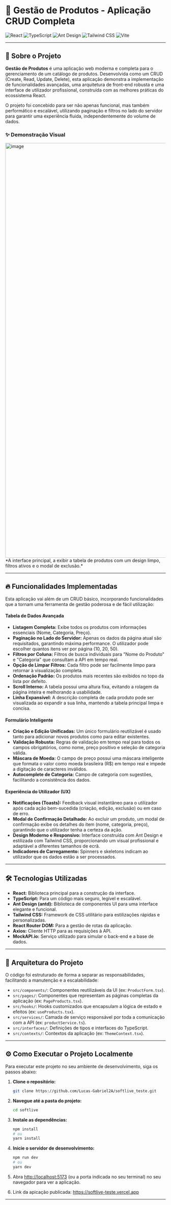 # 🚀 Gestão de Produtos - Aplicação CRUD Completa

![React](https://img.shields.io/badge/React-18.2.0-61DAFB?logo=react)
![TypeScript](https://img.shields.io/badge/TypeScript-5.0.2-3178C6?logo=typescript)
![Ant Design](https://img.shields.io/badge/Ant%20Design-5.12.5-1677FF?logo=antdesign)
![Tailwind CSS](https://img.shields.io/badge/Tailwind%20CSS-3.3.2-38B2AC?logo=tailwind-css)
![Vite](https://img.shields.io/badge/Vite-4.4.5-646CFF?logo=vite)

---

## 📖 Sobre o Projeto

**Gestão de Produtos** é uma aplicação web moderna e completa para o gerenciamento de um catálogo de produtos. Desenvolvida como um CRUD (Create, Read, Update, Delete), esta aplicação demonstra a implementação de funcionalidades avançadas, uma arquitetura de front-end robusta e uma interface de utilizador profissional, construída com as melhores práticas do ecossistema React.

O projeto foi concebido para ser não apenas funcional, mas também performático e escalável, utilizando paginação e filtros no lado do servidor para garantir uma experiência fluida, independentemente do volume de dados.

### ✨ Demonstração Visual

<img width="2918" height="1304" alt="image" src="https://github.com/user-attachments/assets/de035b39-614e-4451-97db-863541e45316" />
*A interface principal, a exibir a tabela de produtos com um design limpo, filtros ativos e o modal de exclusão.*

---

## 🔥 Funcionalidades Implementadas

Esta aplicação vai além de um CRUD básico, incorporando funcionalidades que a tornam uma ferramenta de gestão poderosa e de fácil utilização:

#### Tabela de Dados Avançada
-   **Listagem Completa:** Exibe todos os produtos com informações essenciais (Nome, Categoria, Preço).
-   **Paginação no Lado do Servidor:** Apenas os dados da página atual são requisitados, garantindo máxima performance. O utilizador pode escolher quantos itens ver por página (10, 20, 50).
-   **Filtros por Coluna:** Filtros de busca individuais para "Nome do Produto" e "Categoria" que consultam a API em tempo real.
-   **Opção de Limpar Filtros:** Cada filtro pode ser facilmente limpo para retornar à visualização completa.
-   **Ordenação Padrão:** Os produtos mais recentes são exibidos no topo da lista por defeito.
-   **Scroll Interno:** A tabela possui uma altura fixa, evitando a rolagem da página inteira e melhorando a usabilidade.
-   **Linha Expansível:** A descrição completa de cada produto pode ser visualizada ao expandir a sua linha, mantendo a tabela principal limpa e concisa.

#### Formulário Inteligente
-   **Criação e Edição Unificadas:** Um único formulário reutilizável é usado tanto para adicionar novos produtos como para editar existentes.
-   **Validação Robusta:** Regras de validação em tempo real para todos os campos obrigatórios, como nome, preço positivo e seleção de categoria válida.
-   **Máscara de Moeda:** O campo de preço possui uma máscara inteligente que formata o valor como moeda brasileira (R$) em tempo real e impede a digitação de caracteres inválidos.
-   **Autocomplete de Categoria:** Campo de categoria com sugestões, facilitando a consistência dos dados.

#### Experiência do Utilizador (UX)
-   **Notificações (Toasts):** Feedback visual instantâneo para o utilizador após cada ação bem-sucedida (criação, edição, exclusão) ou em caso de erro.
-   **Modal de Confirmação Detalhado:** Ao excluir um produto, um modal de confirmação exibe os detalhes do item (nome, categoria, preço), garantindo que o utilizador tenha a certeza da ação.
-   **Design Moderno e Responsivo:** Interface construída com Ant Design e estilizada com Tailwind CSS, proporcionando um visual profissional e adaptável a diferentes tamanhos de ecrã.
-   **Indicadores de Carregamento:** Spinners e skeletons indicam ao utilizador que os dados estão a ser processados.

---

## 🛠️ Tecnologias Utilizadas

-   **React:** Biblioteca principal para a construção da interface.
-   **TypeScript:** Para um código mais seguro, legível e escalável.
-   **Ant Design (antd):** Biblioteca de componentes UI para uma interface elegante e funcional.
-   **Tailwind CSS:** Framework de CSS utilitário para estilizações rápidas e personalizadas.
-   **React Router DOM:** Para a gestão de rotas da aplicação.
-   **Axios:** Cliente HTTP para as requisições à API.
-   **MockAPI.io:** Serviço utilizado para simular o back-end e a base de dados.

---

## 📂 Arquitetura do Projeto

O código foi estruturado de forma a separar as responsabilidades, facilitando a manutenção e a escalabilidade:

-   `src/components/`: Componentes reutilizáveis da UI (ex: `ProductForm.tsx`).
-   `src/pages/`: Componentes que representam as páginas completas da aplicação (ex: `PageProducts.tsx`).
-   `src/hooks/`: Hooks customizados que encapsulam a lógica de estado e efeitos (ex: `useProducts.tsx`).
-   `src/services/`: Camada de serviço responsável por toda a comunicação com a API (ex: `productService.ts`).
-   `src/interfaces/`: Definições de tipos e interfaces do TypeScript.
-   `src/contexts/`: Contextos da aplicação (ex: `ThemeContext.tsx`).

---

## ⚙️ Como Executar o Projeto Localmente

Para executar este projeto no seu ambiente de desenvolvimento, siga os passos abaixo:

1.  **Clone o repositório:**
    ```bash
    git clone https://github.com/Lucas-Gabriel2A/softlive_teste.git
    ```

2.  **Navegue até a pasta do projeto:**
    ```bash
    cd softlive
    ```

3.  **Instale as dependências:**
    ```bash
    npm install
    # ou
    yarn install
    ```

4.  **Inicie o servidor de desenvolvimento:**
    ```bash
    npm run dev
    # ou
    yarn dev
    ```

5.  Abra [http://localhost:5173](http://localhost:5173) (ou a porta indicada no seu terminal) no seu navegador para ver a aplicação.

6. Link da apicação publicada: https://softlive-teste.vercel.app

---

